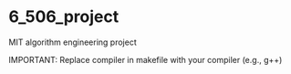 # 6_506_project
MIT algorithm engineering project

IMPORTANT: Replace compiler in makefile with your compiler (e.g., g++)